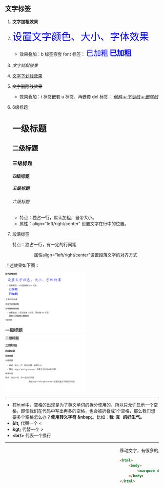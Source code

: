 ## 文字标签

1. <b>文字加粗效果</b>

2. <font color="blue" size="6" face="楷体"> 设置文字颜色、大小、字体效果</font>
   - 效果叠加：b 标签嵌套 font 标签：
     <font color="blue" size="5" face="黑体">已加粗</font>
     <b><font color="blue" size="5" face="黑体">已加粗</font></b>

3. <i>文字倾斜效果</i>

4. <u>文字下划线效果</u>

5. <del>文字删除线效果</del>

   - 效果叠加：i 标签嵌套 u 标签，再嵌套 del 标签：
     <i><u><del>倾斜 + 下划线 + 删除线</del></u></i>

6. 6级标题 

   

   <h1>一级标题</h1>
   <h2>二级标题</h2>
   <h3>三级标题</h3>
   <h4>四级标题</h4>
   <h5>五级标题</h5>
   <h6>六级标题</h6>

   * 特点：独占一行，默认加粗，自带大小。
   * 属性：align="left/right/center" 设置文字在行中的位置。

7. <p>段落标签</p>
   <p>特点：独占一行，有一定的行间距</p>
   <p align="center">
       属性align=”left/right/center"设置段落文字的对齐方式
   </p>

上述效果如下图：

<img src="./img/文字标签效果图.png" alt="image-20210924113519927" style="zoom:38%;" />

---

* 在html中，空格的出现是为了英文单词的拆分使用的，所以只允许显示一个空格。即使我们在代码中写出再多的空格，也会被折叠成1个空格，那么我们想要多个空格怎么办？**使用转义字符  \&nbsp;**。比如：**我&nbsp;&nbsp;真&nbsp;&nbsp;&nbsp;的好生气。**
* **\&lt;**          代替一个 < 
* **\&gt;**         代替一个 >
* **\<br/>**       代表一个换行

---

<marquee> 移动文字，有很多的属性，说其中两个：
      direction="left/right/up/down" 文字移动的方向
      scrollamount="数值" 文字移动的速度

```html
<html>
    <body>
        <marquee direction="right" scrollamount="20">文字移动</marquee>
    </body>
</html>
```

